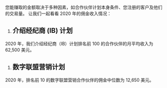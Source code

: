 您能赚取的金额取决于多种因素，如合作伙伴计划本身条件、您注册的客户及他们的交易量。
让我们一起看看 2020 年的佣金收入情况：
1. 介绍经纪商 (IB) 计划
   ----------
2020 年，我们介绍经纪商（IB）计划排名前 100 的合作伙伴的月平均收入为 62,500 美元。
1. 数字联盟营销计划
   ----------
2020 年，排名前 10 的数字联盟营销合作伙伴的佣金中位数为 12,650 美元。